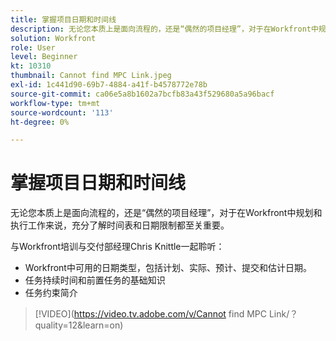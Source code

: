```yaml
---
title: 掌握项目日期和时间线
description: 无论您本质上是面向流程的，还是“偶然的项目经理”，对于在Workfront中规划和执行工作来说，充分了解时间表和日期限制都至关重要。
solution: Workfront
role: User
level: Beginner
kt: 10310
thumbnail: Cannot find MPC Link.jpeg
exl-id: 1c441d90-69b7-4884-a41f-b4578772e78b
source-git-commit: ca06e5a8b1602a7bcfb83a43f529680a5a96bacf
workflow-type: tm+mt
source-wordcount: '113'
ht-degree: 0%

---
```


# 掌握项目日期和时间线

无论您本质上是面向流程的，还是“偶然的项目经理”，对于在Workfront中规划和执行工作来说，充分了解时间表和日期限制都至关重要。

与Workfront培训与交付部经理Chris Knittle一起聆听：

* Workfront中可用的日期类型，包括计划、实际、预计、提交和估计日期。
* 任务持续时间和前置任务的基础知识
* 任务约束简介

>[!VIDEO](https://video.tv.adobe.com/v/Cannot find MPC Link/？quality=12&amp;learn=on)
